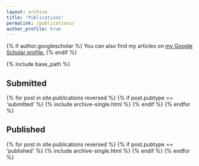 ```yaml
---
layout: archive
title: "Publications"
permalink: /publications/
author_profile: true
---
```


{% if author.googlescholar %}
  You can also find my articles on <u><a href="{{author.googlescholar}}">my Google Scholar profile</a>.</u>
{% endif %}

{% include base_path %}

<h2>Submitted</h2>
{% for post in site.publications reversed %}
   {% if post.pubtype == 'submitted' %}
      {% include archive-single.html %}
   {% endif %}
{% endfor %}

<h2>Published</h2>
{% for post in site.publications reversed %}
  {% if post.pubtype == 'published' %}
    {% include archive-single.html %}
  {% endif %}
{% endfor %}
